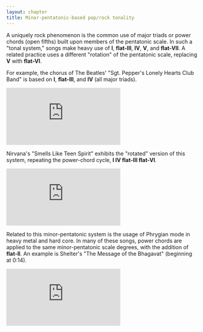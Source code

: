 ```yaml
---
layout: chapter
title: Minor-pentatonic-based pop/rock tonality
---
```


A uniquely rock phenomenon is the common use of major triads or power chords (open fifths) built upon members of the pentatonic scale. In such a "tonal system," songs make heavy use of **I**, **flat-III**, **IV**, **V**, and **flat-VII**. A related practice uses a different "rotation" of the pentatonic scale, replacing **V** with **flat-VI**.

For example, the chorus of The Beatles' "Sgt. Pepper's Lonely Hearts Club Band" is based on **I**, **flat-III**, and **IV** (all major triads). 

<iframe class="spotify" src="https://embed.spotify.com/?uri=spotify:track:4fUKE8EULjQdHF4zb0M8FO" frameborder="0" allowtransparency="true"></iframe>

Nirvana's "Smells Like Teen Spirit" exhibits the "rotated" version of this system, repeating the power-chord cycle, **I IV flat-III flat-VI**.

<iframe class="spotify" src="https://embed.spotify.com/?uri=spotify:track:5ghIJDpPoe3CfHMGu71E6T" frameborder="0" allowtransparency="true"></iframe>

Related to this minor-pentatonic system is the usage of Phrygian mode in heavy metal and hard core. In many of these songs, power chords are applied to the same minor-pentatonic scale degrees, with the addition of **flat-II**. An example is Shelter's "The Message of the Bhagavat" (beginning at 0:14).

<iframe class="spotify" src="https://embed.spotify.com/?uri=spotify:track:7otQ6jzuTljp0NurHHu57w" frameborder="0" allowtransparency="true"></iframe>